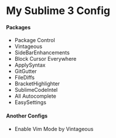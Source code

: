 # My Sublime 3 Config
#### Packages
* Package Control
* Vintageous
* SideBarEnhancements
* Block Cursor Everywhere
* ApplySyntax
* GitGutter
* FileDiffs
* BracketHighlighter
* SublimeCodeIntel
* All Autocomplete
* EasySettings

#### Another Configs
* Enable Vim Mode by Vintageous
